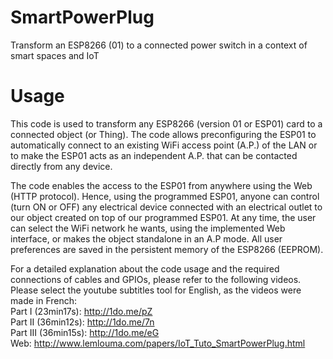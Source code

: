 # SmartPowerPlug
Transform an ESP8266 (01) to a connected power switch in a context of smart spaces and IoT
# Usage
This code is used to transform any ESP8266 (version 01 or ESP01) card to a connected object (or Thing). The code allows preconfiguring the ESP01 to automatically connect to an existing  WiFi access point (A.P.) of the LAN or to make the ESP01 acts as an independent A.P.  that can be contacted directly from any device. 

The code enables the access to the ESP01 from anywhere using the Web (HTTP protocol). Hence, using the programmed ESP01, anyone can control (turn ON or OFF) any electrical device connected with an electrical outlet to our object created on top of our programmed ESP01. At any time, the user can select the WiFi network he wants, using the implemented Web interface, or makes the object standalone in an A.P mode. All user preferences are saved in the persistent memory of the ESP8266 (EEPROM).<br/>

For a detailed explanation about the code usage and the required connections of cables and GPIOs, please refer to the following videos. Please select the youtube subtitles tool for English, as the videos were made in French:<br/> 
Part I (23min17s): http://1do.me/pZ <br/>
Part II (36min12s): http://1do.me/7n <br/>
Part III (36min15s): http://1do.me/eG <br/>
Web: http://www.lemlouma.com/papers/IoT_Tuto_SmartPowerPlug.html<br/>
